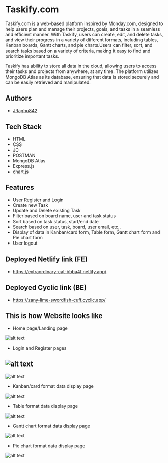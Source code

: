 # Taskify.com
Taskify.com is a web-based platform inspired by Monday.com, designed to help users plan and manage their projects, goals, and tasks in a seamless and efficient manner. With Taskify, users can create, edit, and delete tasks, and view their progress in a variety of different formats, including tables, Kanban boards, Gantt charts, and pie charts.Users can filter, sort, and search tasks based on a variety of criteria, making it easy to find and prioritize important tasks. 

Taskify has ability to store all data in the cloud, allowing users to access their tasks and projects from anywhere, at any time. The platform utilizes MongoDB Atlas as its database, ensuring that data is stored securely and can be easily retrieved and manipulated.


## Authors

- [JRaghu842](https://www.github.com/JRaghu842)


## Tech Stack

- HTML
- CSS
- JC
- POSTMAN
- MongoDB Atlas
- Express.js
- chart.js


## Features

- User Register and Login
- Create new Task
- Update and Delete existing Task
- Filter based on board name, user and task status
- Sort based on task status, start/end date
- Search based on user, task, board, user email, etc,.
- Display of data in Kanban/card form, Table form, Gantt chart form and Pie chart form
- User logout


## Deployed Netlify link (FE)
- https://extraordinary-cat-bbba4f.netlify.app/

## Deployed Cyclic link (BE)
- https://zany-lime-swordfish-cuff.cyclic.app/

## This is how Website looks like

- Home page/Landing page

![alt text](https://github.com/JRaghu842/safe-drain-4510/blob/main/Frontend/images/footer/Frontend_index.html.png)

- Login and Register pages

![alt text](https://github.com/JRaghu842/safe-drain-4510/blob/main/Frontend/images/footer/login.html.png)
---
![alt text](https://github.com/JRaghu842/safe-drain-4510/blob/main/Frontend/images/footer/register.html.png)


- Kanban/card format data display page

![alt text](https://github.com/JRaghu842/safe-drain-4510/blob/main/Frontend/images/footer/wk_task.html.png)

- Table format data display page

![alt text](https://github.com/JRaghu842/safe-drain-4510/blob/main/Frontend/images/footer/table.html.png)

- Gantt chart format data display page

![alt text](https://github.com/JRaghu842/safe-drain-4510/blob/main/Frontend/images/footer/chart.html.png)

- Pie chart format data display page

![alt text](https://github.com/JRaghu842/safe-drain-4510/blob/main/Frontend/images/footer/pie.html.png)

